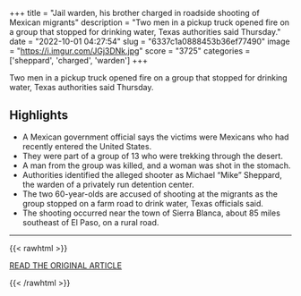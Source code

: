 +++
title = "Jail warden, his brother charged in roadside shooting of Mexican migrants"
description = "Two men in a pickup truck opened fire on a group that stopped for drinking water, Texas authorities said Thursday."
date = "2022-10-01 04:27:54"
slug = "6337c1a0888453b36ef77490"
image = "https://i.imgur.com/JGj3DNk.jpg"
score = "3725"
categories = ['sheppard', 'charged', 'warden']
+++

Two men in a pickup truck opened fire on a group that stopped for drinking water, Texas authorities said Thursday.

## Highlights

- A Mexican government official says the victims were Mexicans who had recently entered the United States.
- They were part of a group of 13 who were trekking through the desert.
- A man from the group was killed, and a woman was shot in the stomach.
- Authorities identified the alleged shooter as Michael “Mike” Sheppard, the warden of a privately run detention center.
- The two 60-year-olds are accused of shooting at the migrants as the group stopped on a farm road to drink water, Texas officials said.
- The shooting occurred near the town of Sierra Blanca, about 85 miles southeast of El Paso, on a rural road.

---

{{< rawhtml >}}
  <p class="article-category">
    <a target="_blank" href="https://www.washingtonpost.com/immigration/2022/09/29/texas-migrants-shot/">READ THE ORIGINAL ARTICLE</a>
  </p>
{{< /rawhtml >}}
